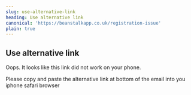 ```yaml
---
slug: use-alternative-link
heading: Use alternative link
canonical: 'https://beanstalkapp.co.uk/registration-issue'
plain: true
---
```


## Use alternative link

Oops. It looks like this link did not work on your phone. 

Please copy and paste the alternative link at bottom of the email into you iphone safari browser